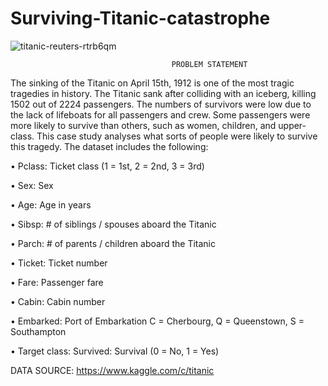 # Surviving-Titanic-catastrophe

![titanic-reuters-rtrb6qm](https://user-images.githubusercontent.com/82880075/140382879-72e54c46-b3d9-4b00-ac29-27395660ff9d.png)

                                        PROBLEM STATEMENT

The sinking of the Titanic on April 15th, 1912 is one of the most tragic tragedies in history. The Titanic sank after colliding with an iceberg, killing 1502 out of 2224 passengers. The numbers of survivors were low due to the lack of lifeboats for all passengers and crew. Some passengers were more likely to survive than others, such as women, children, and upper-class. This case study analyses what sorts of people were likely to survive this tragedy. The dataset includes the following:

•	Pclass: Ticket class (1 = 1st, 2 = 2nd, 3 = 3rd)

•	Sex: Sex

•	Age: Age in years

•	Sibsp: # of siblings / spouses aboard the Titanic

•	Parch: # of parents / children aboard the Titanic

•	Ticket: Ticket number

•	Fare: Passenger fare

•	Cabin: Cabin number

•	Embarked: Port of Embarkation C = Cherbourg, Q = Queenstown, S = Southampton

•	Target class: Survived: Survival (0 = No, 1 = Yes)

DATA SOURCE: https://www.kaggle.com/c/titanic





